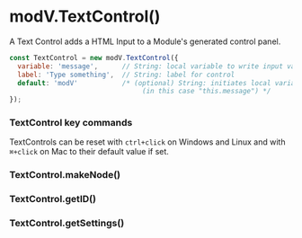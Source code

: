 # modV.TextControl()

A Text Control adds a HTML Input to a Module's generated control panel.

```JavaScript
const TextControl = new modV.TextControl({
  variable: 'message',      // String: local variable to write input value to
  label: 'Type something',  // String: label for control
  default: 'modV'           /* (optional) String: initiates local variable within Module
                                 (in this case "this.message") */
});
```

### TextControl key commands
TextControls can be reset with ```ctrl+click``` on Windows and Linux and with ```⌘+click``` on Mac to their default value if set.

### TextControl.makeNode()

### TextControl.getID()

### TextControl.getSettings()